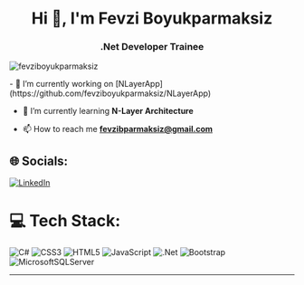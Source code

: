 <h1 align="center">Hi 👋, I'm Fevzi Boyukparmaksiz</h1>
<h3 align="center">.Net Developer Trainee</h3>
<p align="left"> <img src="https://komarev.com/ghpvc/?username=fevziboyukparmaksiz&label=Profile%20views&color=0e75b6&style=flat" alt="fevziboyukparmaksiz" /> </p>
- 🔭 I’m currently working on [NLayerApp](https://github.com/fevziboyukparmaksiz/NLayerApp)

- 🌱 I’m currently learning **N-Layer Architecture**

- 📫 How to reach me **fevzibparmaksiz@gmail.com**


## 🌐 Socials:
[![LinkedIn](https://img.shields.io/badge/LinkedIn-%230077B5.svg?logo=linkedin&logoColor=white)](https://linkedin.com/in/fevzi-böyükparmaksız) 

# 💻 Tech Stack:
![C#](https://img.shields.io/badge/c%23-%23239120.svg?style=for-the-badge&logo=c-sharp&logoColor=white) ![CSS3](https://img.shields.io/badge/css3-%231572B6.svg?style=for-the-badge&logo=css3&logoColor=white) ![HTML5](https://img.shields.io/badge/html5-%23E34F26.svg?style=for-the-badge&logo=html5&logoColor=white) ![JavaScript](https://img.shields.io/badge/javascript-%23323330.svg?style=for-the-badge&logo=javascript&logoColor=%23F7DF1E) ![.Net](https://img.shields.io/badge/.NET-5C2D91?style=for-the-badge&logo=.net&logoColor=white) ![Bootstrap](https://img.shields.io/badge/bootstrap-%23563D7C.svg?style=for-the-badge&logo=bootstrap&logoColor=white) ![MicrosoftSQLServer](https://img.shields.io/badge/Microsoft%20SQL%20Sever-CC2927?style=for-the-badge&logo=microsoft%20sql%20server&logoColor=white)



---


